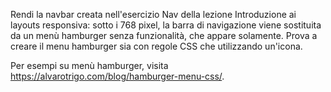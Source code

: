 Rendi la navbar creata nell'esercizio Nav della lezione Introduzione ai layouts responsiva: sotto i 768 pixel, la barra di navigazione viene sostituita da un menù hamburger senza funzionalità, che appare solamente. Prova a creare il menu hamburger sia con regole CSS che utilizzando un'icona.

Per esempi su menù hamburger, visita https://alvarotrigo.com/blog/hamburger-menu-css/.